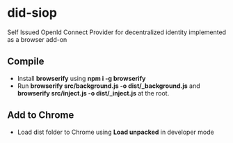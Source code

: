 # did-siop
Self Issued OpenId Connect Provider for decentralized identity implemented as a browser add-on

## Compile
  * Install **browserify** using **npm i -g browserify** 
  * Run **browserify src/background.js -o dist/_background.js** and **browserify src/inject.js -o dist/_inject.js** at the root.
 
## Add to Chrome
  * Load dist folder to Chrome using **Load unpacked** in developer mode
